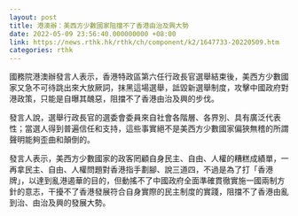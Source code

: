 ```yaml
---
layout: post
title: 港澳辦：美西方少數國家阻擋不了香港由治及興大勢
date: 2022-05-09 23:56:40.000000000 +08:00
link: https://news.rthk.hk/rthk/ch/component/k2/1647733-20220509.htm
categories: rthk
---
```


國務院港澳辦發言人表示，香港特政區第六任行政長官選舉結束後，美西方少數國家又急不可待跳出來大放厥詞，抹黑這場選舉，詆毀新選舉制度，攻擊中國政府對港政策，只能是自曝其醜惡，阻擋不了香港由治及興的步伐。

發言人說，選舉行政長官的選委會委員來自社會各階層、各界別、具有廣泛代表性；當選人得到普遍信任和支持，這些事實絕不是美西方少數國家偏狹無稽的所謂聲明能夠歪曲和顛倒的。

發言人表示，美西方少數國家的政客罔顧自身民主、自由、人權的糟糕成績單，一再拿民主、自由、人權問題對香港指手劃腳、說三道四，不過是為了打「香港牌」，以達到亂港遏華的目的，但動搖不了中國政府全面準確貫徹實施一國兩制方針的意志，干擾不了香港發展符合自身實際的民主制度的實踐，阻擋不了香港由亂到治、由治及興的發展大勢。
